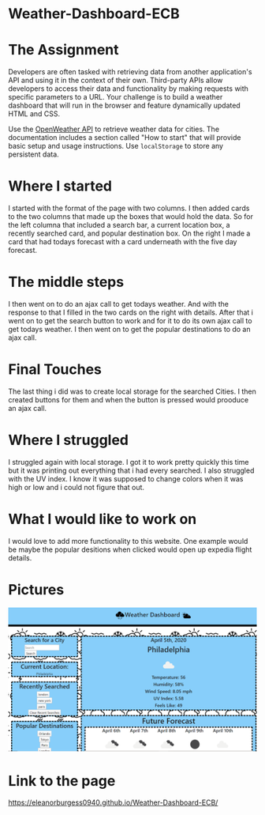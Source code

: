 # Weather-Dashboard-ECB

# The Assignment

Developers are often tasked with retrieving data from another application's API and using it in the context of their own. Third-party APIs allow developers to access their data and functionality by making requests with specific parameters to a URL. Your challenge is to build a weather dashboard that will run in the browser and feature dynamically updated HTML and CSS.

Use the [OpenWeather API](https://openweathermap.org/api) to retrieve weather data for cities. The documentation includes a section called "How to start" that will provide basic setup and usage instructions. Use `localStorage` to store any persistent data.

# Where I started

I started with the format of the page with two columns. I then added cards to the two columns that made up the boxes that would hold the data. So for the left columna that included a search bar, a current location box, a recently searched card, and popular destination box. On the right I made a card that had todays forecast with a card underneath with the five day forecast.

# The middle steps

I then went on to do an ajax call to get todays weather. And with the response to that I filled in the two cards on the right with details. After that i went on to get the search button to work and for it to do its own ajax call to get todays weather. I then went on to get the popular destinations to do an ajax call.

# Final Touches

The last thing i did was to create local storage for the searched Cities. I then created buttons for them and when the button is pressed would prooduce an ajax call.

# Where I struggled

I struggled again with local storage. I got it to work pretty quickly this time but it was printing out everything that i had every searched. I also struggled with the UV index. I know it was supposed to change colors when it was high or low and i could not figure that out.

# What I would like to work on

I would love to add more functionality to this website. One example would be maybe the popular desitions when clicked would open up expedia flight details.

# Pictures

![MainPage](./assets/images/mainPage.PNG)

# Link to the page

https://eleanorburgess0940.github.io/Weather-Dashboard-ECB/
